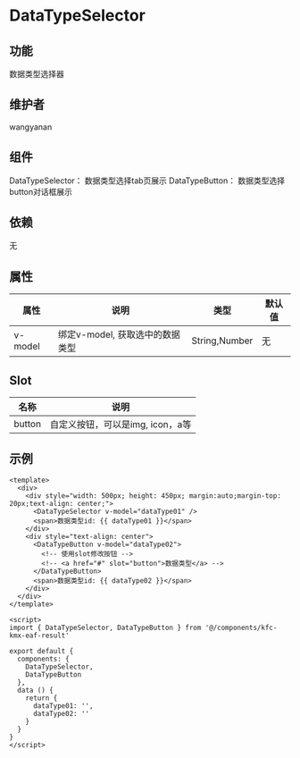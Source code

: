 # DataTypeSelector

## 功能
数据类型选择器

## 维护者
wangyanan

## 组件
DataTypeSelector： 数据类型选择tab页展示
DataTypeButton： 数据类型选择button对话框展示

## 依赖
无

## 属性

| 属性        | 说明                                        | 类型   | 默认值 |
| ----------- | ------------------------------------------ | ------- | ------ |
| v-model       | 绑定v-model, 获取选中的数据类型| String,Number | 无   |

## Slot

| 名称        | 说明                                        |
| ----------- | ------------------------------------------ |
| button       | 自定义按钮，可以是img, icon，a等|

## 示例
```
<template>
  <div>
    <div style="width: 500px; height: 450px; margin:auto;margin-top: 20px;text-align: center;">
      <DataTypeSelector v-model="dataType01" />
      <span>数据类型id: {{ dataType01 }}</span>
    </div>
    <div style="text-align: center">
      <DataTypeButton v-model="dataType02">
        <!-- 使用slot修改按钮 -->
        <!-- <a href="#" slot="button">数据类型</a> -->
      </DataTypeButton>
      <span>数据类型id: {{ dataType02 }}</span>
    </div>
  </div>
</template>

<script>
import { DataTypeSelector, DataTypeButton } from '@/components/kfc-kmx-eaf-result'

export default {
  components: {
    DataTypeSelector,
    DataTypeButton
  },
  data () {
    return {
      dataType01: '',
      dataType02: ''
    }
  }
}
</script>

```
